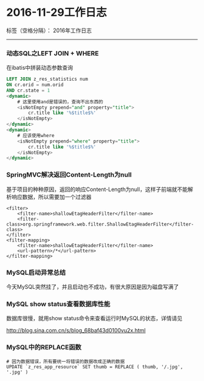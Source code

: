 # 2016-11-29工作日志

标签（空格分隔）： 2016年工作日志

---

### 动态SQL之LEFT JOIN + WHERE

在ibatis中拼装动态参数查询

``` sql
LEFT JOIN z_res_statistics num 
ON cr.orid = num.orid 
AND cr.state = 1
<dynamic>
    # 这里使用and是错误的，查询不出东西的
    <isNotEmpty prepend="and" property="title">
        cr.title like '%$title$%'
    </isNotEmpty>
</dynamic>
<dynamic>
    # 应该使用where
    <isNotEmpty prepend="where" property="title">
        cr.title like '%$title$%'
    </isNotEmpty>
</dynamic>
```

### SpringMVC解决返回Content-Length为null

基于项目的种种原因，返回的响应Content-Length为null，这样子前端就不能解析响应数据，所以需要加一个过滤器

```
<filter>
    <filter-name>shallowEtagHeaderFilter</filter-name>
    <filter-class>org.springframework.web.filter.ShallowEtagHeaderFilter</filter-class>
</filter>
<filter-mapping>
    <filter-name>shallowEtagHeaderFilter</filter-name>
    <url-pattern>/*</url-pattern>
</filter-mapping>
```

### MySQL启动异常总结

今天MySQL突然挂了，并且启动也不成功，有很大原因是因为磁盘写满了

### MySQL show status查看数据库性能

数据库很慢，就用show status命令来查看运行时MySQL的状态，详情请见

http://blog.sina.com.cn/s/blog_68baf43d0100vu2x.html

### MySQL中的REPLACE函数

```
# 因为数据错误，所有要统一将错误的数据改成正确的数据
UPDATE `z_res_app_resource` SET thumb = REPLACE ( thumb, '/.jpg', '.jpg' )
```